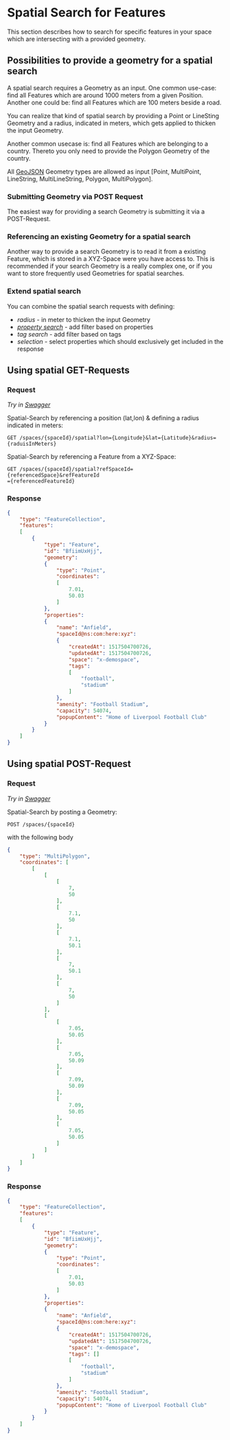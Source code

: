 # Spatial Search for Features

This section describes how to search for specific features in your space which are intersecting with a provided geometry.

## Possibilities to provide a geometry for a spatial search

A spatial search requires a Geometry as an input. One common use-case: find all Features which are 
around 1000 meters from a given Position. Another one could be: find all Features which are 100 meters
beside a road. 

You can realize that kind of spatial search by providing a Point or LineSting Geometry and a radius, indicated 
in meters, which gets applied to thicken the input Geometry.

Another common usecase is: find all Features which are belonging to a country. Thereto you only need to provide
the Polygon Geometry of the country.  

All [GeoJSON](../concepts/geojsonbasics.md) Geometry 
types are allowed as input [Point, MultiPoint, LineString, MultiLineString, Polygon, MultiPolygon].

### Submitting Geometry via POST Request

The easiest way for providing a search Geometry is submitting it via a POST-Request.  

### Referencing an existing Geometry for a spatial search

Another way to provide a search Geometry is to read it from a existing Feature, which is stored in a XYZ-Space
were you have access to. This is recommended if your search Geometry is a really complex one, or if you want to store
frequently used Geometries for spatial searches.

### Extend spatial search

You can combine the spatial search requests with defining:

+ *radius* - in meter to thicken the input Geometry
+ *[property search](../devguide/propertiessearch.md)* - add filter based on properties
+ *tag search* - add filter based on tags
+ *selection* - select properties which should exclusively get included in the response 

## Using spatial GET-Requests

### Request

*Try in [Swagger](https://xyz.api.here.com/hub/static/swagger/#/Read%20Features/getFeaturesBySpatial)*

Spatial-Search by referencing a position (lat,lon) & defining a radius indicated in meters:
```HTTP
GET /spaces/{spaceId}/spatial?lon={Longitude}&lat={Latitude}&radius={raduisInMeters}
```

Spatial-Search by referencing a Feature from a XYZ-Space:
```HTTP
GET /spaces/{spaceId}/spatial?refSpaceId={referencedSpace}&refFeatureId
={referencedFeatureId}
```

### Response

```JSON
{
    "type": "FeatureCollection",
    "features":
    [
        {
            "type": "Feature",
            "id": "BfiimUxHjj",
            "geometry":
            {
                "type": "Point",
                "coordinates":
                [
                    7.01,
                    50.03
                ]
            },
            "properties":
            {
                "name": "Anfield",
                "spaceId@ns:com:here:xyz":
                {
                    "createdAt": 1517504700726,
                    "updatedAt": 1517504700726,
                    "space": "x-demospace",
                    "tags":
                    [
                        "football",
                        "stadium"
                    ]
                },
                "amenity": "Football Stadium",
                "capacity": 54074,
                "popupContent": "Home of Liverpool Football Club"
            }
        }
    ]
}
```

## Using spatial POST-Request

### Request

*Try in [Swagger](https://xyz.api.here.com/hub/static/swagger/#/Read%20Features/getFeaturesBySpatialPost)*


Spatial-Search by posting a Geometry:
```HTTP
POST /spaces/{spaceId}
```
with the following body
```JSON
{
	"type": "MultiPolygon",
	"coordinates": [
		[
			[
				[
					7,
					50
				],
				[
					7.1,
					50
				],
				[
					7.1,
					50.1
				],
				[
					7,
					50.1
				],
				[
					7,
					50
				]
			],
			[
				[
					7.05,
					50.05
				],
				[
					7.05,
					50.09
				],
				[
					7.09,
					50.09
				],
				[
					7.09,
					50.05
				],
				[
					7.05,
					50.05
				]
			]
		]
	]
}
```

### Response

```JSON
{
    "type": "FeatureCollection",
    "features":
    [
        {
            "type": "Feature",
            "id": "BfiimUxHjj",
            "geometry":
            {
                "type": "Point",
                "coordinates":
                [
                    7.01,
                    50.03
                ]
            },
            "properties":
            {
                "name": "Anfield",
                "spaceId@ns:com:here:xyz":
                {
                    "createdAt": 1517504700726,
                    "updatedAt": 1517504700726,
                    "space": "x-demospace",
                    "tags": []
                    [
                        "football",
                        "stadium"
                    ]
                },
                "amenity": "Football Stadium",
                "capacity": 54074,
                "popupContent": "Home of Liverpool Football Club"
            }
        }
    ]
}
```